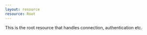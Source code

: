 ```yaml
---
layout: resource
resource: Root
---
```

This is the root resource that handles connection, authentication etc.
